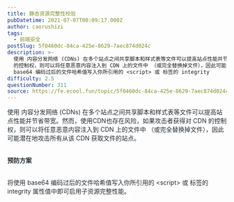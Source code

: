 ```yaml
---
title: 静态资源完整性校验
pubDatetime: 2021-07-07T00:09:17.000Z
author: caorushizi
tags:
  - 前端安全
postSlug: 5f0460dc-84ca-425e-8629-7aec874d024c
description: >-
  使用 内容分发网络 (CDNs) 在多个站点之间共享脚本和样式表等文件可以提高站点性能并节省带宽。然而，使用CDN也存在风险，如果攻击者获得对 CDN
  的控制权，则可以将任意恶意内容注入到 CDN 上的文件中 （或完全替换掉文件），因此可能潜在地攻击所有从该 CDN 获取文件的站点。预防方案将使用
  base64 编码过后的文件哈希值写入你所引用的 <script> 或 标签的 integrity
difficulty: 2.5
questionNumber: 311
source: https://fe.ecool.fun/topic/5f0460dc-84ca-425e-8629-7aec874d024c
---
```


<p><span style="font-size:10.5ptpx"><span style="color:#24292e"><span style="background-color:#ffffff"><span style="letter-spacing:0ptpx">使用 内容分发网络 (CDNs) 在多个站点之间共享脚本和样式表等文件可以提高站点性能并节省带宽。然而，使用CDN也存在风险，如果攻击者获得对 CDN 的控制权，则可以将任意恶意内容注入到 CDN 上的文件中 （或完全替换掉文件），因此可能潜在地攻击所有从该 CDN 获取文件的站点。</span></span></span></span></p><p><br/><span style="color:#24292e"><span style="background-color:#ffffff"><span style="letter-spacing:0ptpx"><span style="font-size:14ptpx"><strong>预防方案</strong></span></span></span></span></p><p><br/><span style="font-size:10.5ptpx"><span style="color:#24292e"><span style="background-color:#ffffff"><span style="letter-spacing:0ptpx">将使用 base64 编码过后的文件哈希值写入你所引用的 &lt;script&gt; 或 标签的 integrity 属性值中即可启用子资源完整性能。</span></span></span></span><br/><br/></p>
